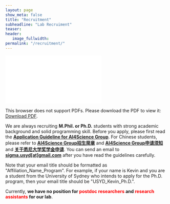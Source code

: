 ```yaml
---
layout: page
show_meta: false
title: "Recruitment"
subheadline: "Lab Recruiment"
teaser: 
header:
   image_fullwidth: 
permalink: "/recruitment/"
---
```


<object data="../guidelines/guideline_chinese.pdf" type="application/pdf" width="700px" height="700px">
    <embed src="../guidelines/guideline_chinese.pdf">
        <p>This browser does not support PDFs. Please download the PDF to view it: <a href="../guidelines/guideline_chinese.pdf">Download PDF</a>.</p>
    </embed>
</object>

We are always recruiting **M.Phil. or Ph.D.** students with strong academic background and solid programming skill. Before you apply, please first read the [**Application Guideline for AI4Science Group**](/guidelines/guideline_eng.pdf). For Chinese students, please refer to [**AI4Science Group招生简章**](/guidelines/ad.pdf) and [**AI4Science Group申请须知**](/guidelines/guideline_chinese.pdf) and [**关于悉尼大学奖学金申请**](/guidelines/scholarship_chi.pdf). You can send an email to [**sigma.usyd[at]gmail.com**](mailto:sigma.usyd@gmail.com) after you have read the guidelines carefully. 

Note that your email title should be formatted as "Affiliation_Name_Program". For example, if your name is Kevin and you are a student from the University of Sydney who intends to apply for the Ph.D. program, then your email title should be "USYD_Kevin_Ph.D.".

Currently, **we have no position for <span style="color:red"> postdoc researchers </span> and <span style="color:red"> research assistants </span> for our lab**.
